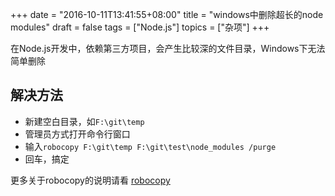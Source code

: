 +++
date = "2016-10-11T13:41:55+08:00"
title = "windows中删除超长的node modules"
draft = false
tags = ["Node.js"]
topics = ["杂项"]
+++

在Node.js开发中，依赖第三方项目，会产生比较深的文件目录，Windows下无法简单删除

## 解决方法
* 新建空白目录，如`F:\git\temp`
* 管理员方式打开命令行窗口
* 输入`robocopy F:\git\temp F:\git\test\node_modules /purge`
* 回车，搞定
<!--more-->
更多关于robocopy的说明请看 [robocopy](http://baike.baidu.com/link?url=6XgB5Fwho9P1p16Vrn8jHOSoNG6RDZgqiEHm6TkPsP3GzO6UsHUiFHPje3ZRmeDgDxilyQx9x9aAJz0nBOzYYeuyselIEwVkfDZX_KRJGaC)